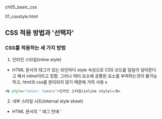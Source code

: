 ch05_basic_css

01_cssstyle.html

## CSS 적용 방법과 '선택자'

### CSS를 적용하는 세 가지 방법
1. 인라인 스타일(inline style)
- HTML 문서의 태그가 있는 라인마다 style 속성으로 CSS 코드를 일일이 넣어준다고 해서 inline이라고 칭함. 그러나 여러 요소에 공통된 요소를 부여하는것이 불가능하고, html과 css를 분리되지 않기 때문에 거의 사용 x
```html
<b style="color: tomato">인라인 스타일(inline style)</b>
``` 
2. 내부 스타일 시트(internal style sheet)
- HTML 문서의 '<head>' 태그 안에 '<style>' 태그를 두고 그 안에 css코드를 작성하는 방싱. 인라인 스타일과 달리 공통 속성을 부여 가능. 근데 css가 너무 길다면 전체 html 문서의 head 부분이 많아질 것이고, css가 많다면 bidy부분도 많을 것이라고 볼 수 있기 때문에 코드 전체의 양이 심하게 늘어날 수 있습니다. 그래서 짧을 때 주로 쓰는 편입니다.
3. 링킹 스타일 시트(linking style sheet)
- HTML 문서와 CSS 파일을 각각 분리해서 작성하고 서로 연결하여 사용하는 방식. HTML과 CSS를 분리할 수 있고, 한 번 작성한 CSS 코드를 여러 HTML 문서에서 공통으로 사용하는 것도 가능하여 가장 보편적인 방식

### 기본 선택자
CSS로 HTML 문서의 특정 요소를 꾸미려고 한다면, 꾸밀 대상을 올바르게 선택할 수 있어야 하는데, 이때 적요오디는 개념이 '선택자(selector)' CSS가 특정 요소를 지정하여 스타일을 적용하게 하는 역할로, 종류가 여러 개 있습니다(근데 다 자주 쓰인다)

02_selector.html
02_selector.css

### 기본 선택자

### 태그 선택자

### 

###

#### 특징
1. 다른 선택자에 이어붙이는 것이 가능
```css
.blue.darkl{}
p.blue.dark
```


### 그룹 선택자
- 여러 요소를 한꺼번에 선택하고 싶을 때 ','를 사용하여 원하는 요소를 이어 작성하는 것이 가능.

id 선택자 > 클래스 선택자 > 태그 선택자 > 기본 선택자

## '걀힙지'와 '가상 클래스'

### 자손 결합자
03_pseudoclass.html
03_pseudoclass.css
#### '>' 사용함


### 동생 결합자
#### '~'사용함


### 가상 클래스
- 선택자 개념을 학습할 때 저희는 특정 태그 / id / class를 선택해서 스타일을 적용햇습니다.
- 근데 가상 클래스는 특정 상황을 가정하고 이름을 붙여준다고 해서 유사/가상 클래스 라는 표현을 씁니다.

```css
.outer > li:not(:last-child) {
  text-decoration: line-through;
}
ul :not(.outer) li {
  font-weight: 999;
}
```
1. outer의 클래스의 직계 자식(<)인 '<li>'태그 중에 마지막 요소(last-child)가 아닌 것들을 골라 line-through를 적용하라는 의미.

2. '<ul>'태그 중 outer 클래스가 아닌 것을 골라 그 안에 있는 '<li>' 태그에만 font-weight: 999를 적용하라는 의미.
  - 두 개의 ul 태그 중 과일 항목 아래있는 '<ul>' 태그는 outer 클래스가 아니기 때문에 사과 / 포도 / 딸기 / 키위에서만 font-weight: 999이 적용됩니다.

# 글자 및 텍스트 스타일 적용하기

## 글자 스타일
CSS의 기본 문법을 다룰 겁니다.
선택자 / 결합자 / 가상 클래스 등을 이용하여 스타일 속성을 지정하게 될 예정
근데 글자 관련 속성은 종류가 좀 많습니다.

### CSS 문법의 기초
```CSS
선택자 {
  속성1 : 값;
  속성2 : 값;
  ...
}
```
### 기울기와 굵기

- font-style 속성
  - 글자를 기울일 때 사용
    - italic : '<i>'태그와 유사
    - oblique : '<em>'태그와 유사

* 서체 속성을 HTML에서 지정하는데, 또 CSS에소 해야하는가?
  - 실제 표현되는 방식에 큰 차이가 없더라도 HTML, 그리고 각 요소에 따라 CSS 속성을 설정하는 것이 '모범'적


```html
<strong style= "font-weihgt:999">안녕하세요</strong>
// 이상은 인라인 방식

// 내부 스타일 시트 / 링킹 스타일 시트
<strong class- "bolded">안녕하세요</strong>
.boled {
  font-weihgt:999;
}
```

- font-weight
  - 글자의 굵기를 표현
    - normal : 원래 굵기
    - bold : 굵게 표현
    - 100 ~ 900 까지 가능

01_fontstyle

### 글자 크기
웹 페이지 상에서 글자 크기를 지정하는 방식은 여러가지가 잇고, 크기를 표현하는 단위도 다양합니다. 그래서 절대적인 길이를 지정하는 단위도 있고, 상대적인 길이를 지정하는 단위도 있어 복잡합니다. 이게 또 css 선택자 및 자동 상속이랑 합쳐지게 되면 내가 생각한 크기의 글자가 나오지 않을 

02_fontsize.html

### 글자 꾸미기
- text-decoration
```css
밑줄 속성으로 꾸며주는
text-decoration: underline;

취소선 속성으로 꾸며주는
text-decoration: line-through;

윗줄 속성으로 꾸며주는
text-decoration: overline;

밑줄, 취소선, 윗줄이 다 가능합니다
text-decoration: underline line-through overline;

물결선
text-decoration: wavy underline;

점선
text-decoration: dotted underline;

파선
text-decoration: dashed line-through deeppink 2px;
```
- text-transform
  - 한글 문서에는 의미가 없는데 알파벳 대소문자 표기에 사용되는 속성.
  - none : 입력한 그대로
  - capitalize : 각 단어의 첫 글자만 대문자로 바꿔서 표시
  - uppercase : 전부 대문자로
  - lowercase : 전부 소문자로

  * 처음부터 대소문자 구분하면 안되나?
    - 웹페이지가 나타날 텍스트가 HTML 문서에서 작성되는 것이 아니라 서버로부터 전달되는 경우가 있는데, 해당 경우 어떤 텍스트가 날아올지 정확하게 알 수 없어서 보험용으로 CSS 설정도 해줍니다.
03_textdecoration.html / css 생성

- text-shadow
  - 글자에 그림자 주는 속성으로
  - x좌표, y좌표, (흐림), 색으로 흐림 효과는 없어도 되는 선택사항인데, 색을 어느 정도로 흐리게 표현할지를 설정

04_textshadow.html

## 문단과 목록 스타일

### 정렬 / 간격
- 텍스트를 왼쪽, 오른쪽, 가운데로 정렬하거나 자간, 줄 높이, 들여쓰기 등을 지정하면 사용자의 의도에 맞는 정렬된 표현이 가능

- text-align 
  - 상자 스타일의 한정된 공간에 텍스트가 여러 줄 들어갈 때는 text-align 속성을 사용해 텍스트 및 인라인 요소의 정렬 방식을 지정 가능.
  - left - 왼쪽
  - right - 오른쪽
  - center - 가운데
  - justify - 양쪽 정렬

  05_textalign.html

- letter-spacing / word-spacing

```css
    p {
      /* text-align: left; */
      /* text-align: right; */
      /* text-align: center; */
      /* text-align: justify; */
      /* letter-spacing: 0.5em; */
      /* letter-spacing: 2px; */
      /* word-spacing: 0.5em; */
      word-spacing: -2px;
    }
```
문단 세부 요소의 간격을 조절할 때에는 고정되어 있는 절대값인 px보다는 상대값인 em 사용을 권장.

서체에 따라 글자 간격이 상대적으로 크거나 작은 경우들이 있기 때문에 절대값으로 잡아버리면 일관성이 깨지는 경우가 있습니다.

- line-height
  - 줄 높이를 조절.
  - 일반적으로 글자 크기의 1.5배, 즉 1.5em의 줄 높이를 주로 사용합니다. 숫자를 줄이면 행간이 좁아지고, 2em 쯤하면 좀 커지는 편입니다.

- text-indent
  - 글자 크기에 비례해서 들여쓰기 하고 싶은 만큼 em 단위로 지정 / 내어쓰기를 하고 싶다면 음수값을 집어넣으면 됩니다.

###  목록스타일
06_liststyle.html을 생성


# '인라인' / '블록' / '박스' 모델 이해
ch07_inline_block

## 기본 너비와 개념
- '<div>' - 블록 요소
- '<span>' - 인라인 요소
01_divspan.html

- 블록은 굳이 말하자면 고정되어있는 상자라고 생각해주시면 그나마 편합니다

- 인라인의 경우에는 비닐안에 물건 집어넣은겁니다. 그래서 텍스트 길이가 길어지면 길어지는대로 span 영역이 늘어납니다.

- default값이 정해져있기는 하지만 css를 통해 속성값을 바꾸는 것이 가능한데, 이때 display속성을 이용할 수 잇음.

- inline-block - 기본적으로 인라인 요소의 속성을 따르면서 너비가 높이를 조절할 수 있음.

* 인라인 요소였던 span 요소는 글자가 차지하는 만큼의 너비를 차지하는데, 블록 요소였던 div는 '부모의 너비만큼,' 더 정확히 말하자면 '부모안에서 가능한 최대 너비를 전체 차지합니다.' 그런데 inline-block

```
```
## 너비와 높이 조절하기

div / span의 속성으로 width: 240px을 적용했을때 div의 가로 길이는 240px이 되었지만, span은 무시됐음을 확인할 수 있음.
- 즉, 인라인 요소는 css의 너비와 높이 속성을 반영할 수 없음.

- html 확인

## 가로 공간 차지

너비를 지정하지 않을 경우 인라인 요소는 컨텐츠 너비만큼만, 블록 요소는 줄 전체 공간을 모두 차지한다고 학습햇스비낟.

너비를 지정하면 인라인 요소는 이를 무시하고 컨텐츠 영역만 차지하고, 블록 요소는 주어진 값만큼의 너비를 갖기는 하는데, 나머지 가로 공간을 빈 상태로 남겨둡니다(즉 다음 div는 줄바꿈이 일어납니다).

이의 div 요소가 가로 공간을 다 먹는 것을 막는 방법은 display: inline-block;

## 여백 적용하기ㅏ
- margin - 바깥쪽 여백을 지정
- padding - 안쪽 여백을 지정
```html
span {
  background-color: blue;
  color: white;
  /* display: block; */
  /* display: inline-block; */
  width: 240px;
  height: 40px;
  text-align: center;
  margin: 20px;
}
div {
  background-color: brown;
  color: white;
  /* display: inline; */
  display: inline-block;
  width: 240px;
  height: 40px;
  text-align: center;
}
```
현재 상태에서 live server 상에서  ctrl + shift + i / f12를 누른 다음, ctrl + shift + c 눌러서 각각 `<span>` 태그와 `<div>` 태그를 확인해보면,

인라인 요소는 좌우에만, 블록 요소에는 상하좌우에 여백이 생긴 점을 확인할 수 있습니다.

그리고 padding: 20px;을 다 적용하니까 페이지가 박살나있을 것을 확인할 수 있습니다.

그래서 인라인 및 블록 요소가 섞여있는 상태에서 전부 다 padding을 적용하게 되면 요소들이 겹치는 현상이 생겨납니다.

'<span>'요소 안쪽 패딩이 전부 적용된 것처럼 보이지만, 상하 공간은 다른 요소를 밀어내지 않습니다(그래서 div와 공간 차이가 나는 것처럼 보입니다). 이처럼 인라인 요소에는 여백이 불완전하게 적용됩니다.

그렇다면 여백을 적용하기 위해서는 어떻게 하는게 좋을까요? -> inline-block;

02_inlineblock01

## 박스 모델
